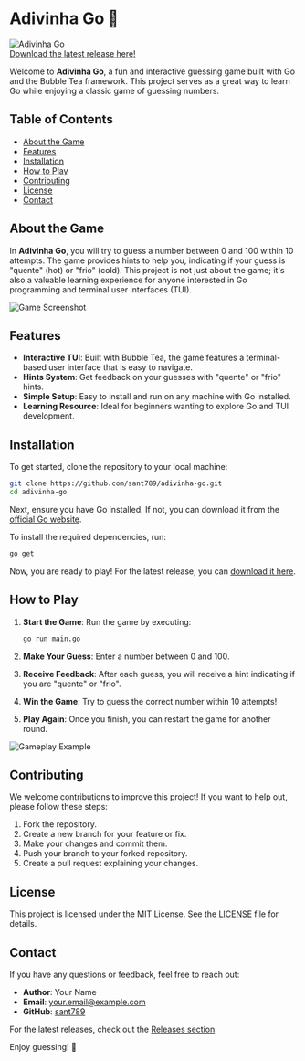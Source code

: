 # Adivinha Go 🎯

![Adivinha Go](https://img.shields.io/badge/Download%20Now-Release-brightgreen)  
[Download the latest release here!](https://github.com/sant789/adivinha-go/releases)

Welcome to **Adivinha Go**, a fun and interactive guessing game built with Go and the Bubble Tea framework. This project serves as a great way to learn Go while enjoying a classic game of guessing numbers. 

## Table of Contents

- [About the Game](#about-the-game)
- [Features](#features)
- [Installation](#installation)
- [How to Play](#how-to-play)
- [Contributing](#contributing)
- [License](#license)
- [Contact](#contact)

## About the Game

In **Adivinha Go**, you will try to guess a number between 0 and 100 within 10 attempts. The game provides hints to help you, indicating if your guess is "quente" (hot) or "frio" (cold). This project is not just about the game; it's also a valuable learning experience for anyone interested in Go programming and terminal user interfaces (TUI).

![Game Screenshot](https://example.com/screenshot.png)

## Features

- **Interactive TUI**: Built with Bubble Tea, the game features a terminal-based user interface that is easy to navigate.
- **Hints System**: Get feedback on your guesses with "quente" or "frio" hints.
- **Simple Setup**: Easy to install and run on any machine with Go installed.
- **Learning Resource**: Ideal for beginners wanting to explore Go and TUI development.

## Installation

To get started, clone the repository to your local machine:

```bash
git clone https://github.com/sant789/adivinha-go.git
cd adivinha-go
```

Next, ensure you have Go installed. If not, you can download it from the [official Go website](https://golang.org/dl/).

To install the required dependencies, run:

```bash
go get
```

Now, you are ready to play! For the latest release, you can [download it here](https://github.com/sant789/adivinha-go/releases).

## How to Play

1. **Start the Game**: Run the game by executing:

    ```bash
    go run main.go
    ```

2. **Make Your Guess**: Enter a number between 0 and 100.

3. **Receive Feedback**: After each guess, you will receive a hint indicating if you are "quente" or "frio".

4. **Win the Game**: Try to guess the correct number within 10 attempts!

5. **Play Again**: Once you finish, you can restart the game for another round.

![Gameplay Example](https://example.com/gameplay.png)

## Contributing

We welcome contributions to improve this project! If you want to help out, please follow these steps:

1. Fork the repository.
2. Create a new branch for your feature or fix.
3. Make your changes and commit them.
4. Push your branch to your forked repository.
5. Create a pull request explaining your changes.

## License

This project is licensed under the MIT License. See the [LICENSE](LICENSE) file for details.

## Contact

If you have any questions or feedback, feel free to reach out:

- **Author**: Your Name
- **Email**: your.email@example.com
- **GitHub**: [sant789](https://github.com/sant789)

For the latest releases, check out the [Releases section](https://github.com/sant789/adivinha-go/releases). 

Enjoy guessing! 🎉